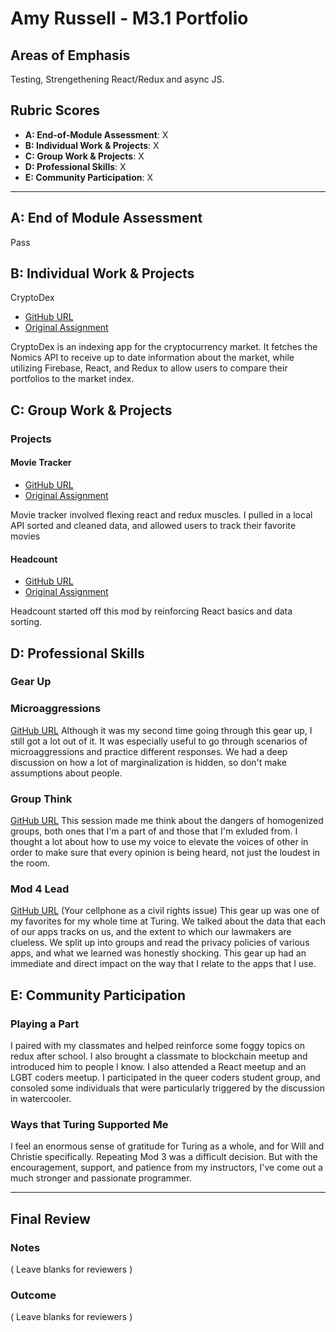 # Amy Russell - M3.1 Portfolio

## Areas of Emphasis
Testing, Strengethening React/Redux and async JS. 

## Rubric Scores

* **A: End-of-Module Assessment**: X
* **B: Individual Work & Projects**: X
* **C: Group Work & Projects**: X
* **D: Professional Skills**: X
* **E: Community Participation**: X

-----------------------

## A: End of Module Assessment

Pass

## B: Individual Work & Projects

CryptoDex

* [GitHub URL](https://github.com/amy-r/cryptodex)
* [Original Assignment](http://frontend.turing.io/projects/self-directed-project.html)

CryptoDex is an indexing app for the cryptocurrency market. It fetches the Nomics API to receive up to date information about the 
market, while utilizing Firebase, React, and Redux to allow users to compare their portfolios to the market index. 

## C: Group Work & Projects

### Projects

#### Movie Tracker

* [GitHub URL](https://github.com/amy-r/movie-tracker2)
* [Original Assignment](https://github.com/turingschool-examples/movie-tracker)

Movie tracker involved flexing react and redux muscles. I pulled in a local API sorted and cleaned data, and allowed users to track their favorite movies

#### Headcount

* [GitHub URL](https://github.com/valentinovtino/headcount2.0)
* [Original Assignment](https://github.com/turingschool-examples/headcount2.0)

Headcount started off this mod by reinforcing React basics and data sorting.

## D: Professional Skills
### Gear Up

### Microaggressions

[GitHub URL](https://github.com/turingschool/gear-up/blob/master/Mod3_Week1_Microaggressions_update.md)
Although it was my second time going through this gear up, I still got a lot out of it. It was especially useful to go through scenarios of microaggressions and practice different responses. We had a deep discussion on how a lot of marginalization is hidden, so don't make assumptions about people.

### Group Think
[GitHub URL](https://github.com/turingschool/gear-up/blob/master/Rotation_Session_Groupthink.md)
This session made me think about the dangers of homogenized groups, both ones that I'm a part of and those that I'm exluded from. I thought a lot about how to use my voice to elevate the voices of other in order to make sure that every opinion is being heard, not just the loudest in the room. 

### Mod 4 Lead
[GitHub URL](https://docs.google.com/spreadsheets/d/1xVlmU6mXCUMJGy0qcjRufEusr9ktbtRWO72K8nkewNY/edit#gid=393922023) (Your cellphone as a civil rights issue)
This gear up was one of my favorites for my whole time at Turing. We talked about the data that each of our apps tracks on us, and the extent to which our lawmakers are clueless. We split up into groups and read the privacy policies of various apps, and what we learned was honestly shocking. This gear up had an immediate and direct impact on the way that I relate to the apps that I use.

## E: Community Participation

### Playing a Part
I paired with my classmates and helped reinforce some foggy topics on redux after school. I also brought a classmate to blockchain meetup and introduced him to people I know. I also attended a React meetup and an LGBT coders meetup. I participated in the queer coders student group, and consoled some individuals that were particularly triggered by the discussion in watercooler.

### Ways that Turing Supported Me
I feel an enormous sense of gratitude for Turing as a whole, and for Will and Christie specifically. Repeating Mod 3 was a difficult decision. But with the encouragement, support, and patience from my instructors, I've come out a much stronger and passionate programmer. 

------------------

## Final Review

### Notes

( Leave blanks for reviewers )

### Outcome

( Leave blanks for reviewers )
